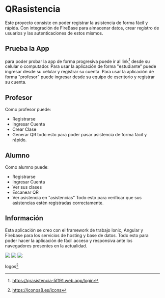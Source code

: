 # QRasistencia
Este proyecto consiste en poder registrar la asistencia de forma fácil y rápida.
Con integración de FireBase para almacenar datos, crear registro de usuarios y las autenticaciones de estos mismos.

## Prueba la App
para poder probar la app de forma progresiva puede ir al link[^1] desde su celular o computador.
Para usar la aplicación de forma "estudiante" puede ingresar desde su celular y registrar su cuenta.
Para usar la aplicación de forma "profesor" puede ingresar desde su equipo de escritorio y registrar su cuenta.

## Profesor
Como profesor puede:
- Registrarse
- Ingresar Cuenta
- Crear Clase
- Generar QR
todo esto para poder pasar asistencia de forma fácil y rápido.

## Alumno
Como alumno puede:
- Registrarse
- Ingresar Cuenta
- Ver sus clases
- Escanear QR
- Ver asistencia en "asistencias"
Todo esto para verificar que sus asistencias estén registradas correctamente.

## Información
Esta aplicación se creo con el framework de trabajo Ionic, Angular y Firebase para los servicios de hosting y base de datos.
Todo esto para poder hacer la aplicación de fácil acceso y responsiva ante los navegadores presentes en la actualidad.

<img src="https://img.icons8.com/?size=100&id=5NOAGB6F7wM4&format=png&color=000000" atl="logoIonic"> <img src="https://img.icons8.com/?size=100&id=6SWtW8hxZWSo&format=png&color=000000" atl="logoAngular"> <img src="https://img.icons8.com/?size=100&id=62452&format=png&color=000000" atl="logoAngular">

logos[^2]



[^1]:https://qrasistencia-5ff91.web.app/login
[^2]:https://iconos8.es/icons
